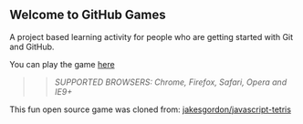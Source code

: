 ## Welcome to GitHub Games

A project based learning activity for people who are getting started with Git and GitHub.

You can play the game [here](https://mg010594.github.io/github-games/)

>> _*SUPPORTED BROWSERS*: Chrome, Firefox, Safari, Opera and IE9+_

This fun open source game was cloned from: [jakesgordon/javascript-tetris](https://github.com/jakesgordon/javascript-tetris)
